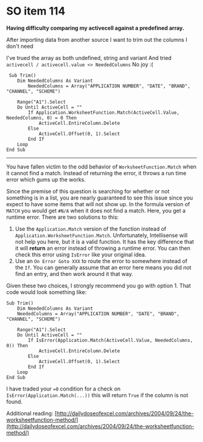 # SO item 114
**Having difficulty comparing my activecell against a predefined array.**

After importing data from another source I want to trim out the columns I don't need

I've trued the array as both undefined, string and variant And tried `activecell / activecell.value <> NeededColumns` No joy :(

```
 Sub Trim()        
    Dim NeededColumns As Variant
        NeededColumns = Array("APPLICATION NUMBER", "DATE", "BRAND", "CHANNEL", "SCHEME")

    Range("A1").Select
    Do Until ActiveCell = ""
        If Application.WorksheetFunction.Match(ActiveCell.Value, NeededColumns, 0) = 0 Then
            ActiveCell.EntireColumn.Delete
        Else
            ActiveCell.Offset(0, 1).Select
        End If
    Loop
End Sub

```

----

You have fallen victim to the odd behavior of `WorksheetFunction.Match` when it cannot find a match. Instead of returning the error, it throws a run time error which gums up the works.

Since the premise of this question is searching for whether or not something is in a list, you are nearly guaranteed to see this issue since you expect to have some items that will not show up. In the formula version of `MATCH` you would get `#N/A` when it does not find a match. Here, you get a runtime error. There are two solutions to this:

1.  Use the `Application.Match` version of the function instead of `Application.WorksheetFunction.Match`. Unfortunately, Intellisense will not help you here, but it is a valid function. It has the key difference that it will **return** an error instead of throwing a runtime error. You can then check this error using `IsError` like your original idea.
2.  Use an `On Error Goto XXX` to route the error to somewhere instead of the `If`. You can generally assume that an error here means you did not find an entry, and then work around it that way.

Given these two choices, I strongly recommend you go with option 1\. That code would look something like:

```
Sub Trim()
    Dim NeededColumns As Variant
    NeededColumns = Array("APPLICATION NUMBER", "DATE", "BRAND", "CHANNEL", "SCHEME")

    Range("A1").Select
    Do Until ActiveCell = ""
        If IsError(Application.Match(ActiveCell.Value, NeededColumns, 0)) Then
            ActiveCell.EntireColumn.Delete
        Else
            ActiveCell.Offset(0, 1).Select
        End If
    Loop
End Sub

```

I have traded your `=0` condition for a check on `IsError(Application.Match(...))` this will return `True` if the column is not found.

Additional reading: [http://dailydoseofexcel.com/archives/2004/09/24/the-worksheetfunction-method/](http://dailydoseofexcel.com/archives/2004/09/24/the-worksheetfunction-method/)
